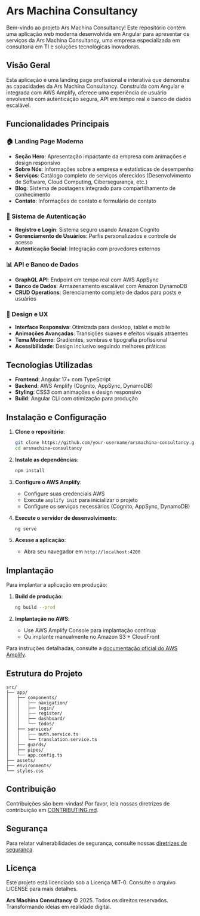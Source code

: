 # Ars Machina Consultancy

Bem-vindo ao projeto Ars Machina Consultancy! Este repositório contém uma aplicação web moderna desenvolvida em Angular para apresentar os serviços da Ars Machina Consultancy, uma empresa especializada em consultoria em TI e soluções tecnológicas inovadoras.

## Visão Geral

Esta aplicação é uma landing page profissional e interativa que demonstra as capacidades da Ars Machina Consultancy. Construída com Angular e integrada com AWS Amplify, oferece uma experiência de usuário envolvente com autenticação segura, API em tempo real e banco de dados escalável.

## Funcionalidades Principais

### 🏠 Landing Page Moderna
- **Seção Hero**: Apresentação impactante da empresa com animações e design responsivo
- **Sobre Nós**: Informações sobre a empresa e estatísticas de desempenho
- **Serviços**: Catálogo completo de serviços oferecidos (Desenvolvimento de Software, Cloud Computing, Cibersegurança, etc.)
- **Blog**: Sistema de postagens integrado para compartilhamento de conhecimento
- **Contato**: Informações de contato e formulário de contato

### 🔐 Sistema de Autenticação
- **Registro e Login**: Sistema seguro usando Amazon Cognito
- **Gerenciamento de Usuários**: Perfis personalizados e controle de acesso
- **Autenticação Social**: Integração com provedores externos

### 📊 API e Banco de Dados
- **GraphQL API**: Endpoint em tempo real com AWS AppSync
- **Banco de Dados**: Armazenamento escalável com Amazon DynamoDB
- **CRUD Operations**: Gerenciamento completo de dados para posts e usuários

### 🎨 Design e UX
- **Interface Responsiva**: Otimizada para desktop, tablet e mobile
- **Animações Avançadas**: Transições suaves e efeitos visuais atraentes
- **Tema Moderno**: Gradientes, sombras e tipografia profissional
- **Acessibilidade**: Design inclusivo seguindo melhores práticas

## Tecnologias Utilizadas

- **Frontend**: Angular 17+ com TypeScript
- **Backend**: AWS Amplify (Cognito, AppSync, DynamoDB)
- **Styling**: CSS3 com animações e design responsivo
- **Build**: Angular CLI com otimização para produção

## Instalação e Configuração

1. **Clone o repositório**:
   ```bash
   git clone https://github.com/your-username/arsmachina-consultancy.git
   cd arsmachina-consultancy
   ```

2. **Instale as dependências**:
   ```bash
   npm install
   ```

3. **Configure o AWS Amplify**:
   - Configure suas credenciais AWS
   - Execute `amplify init` para inicializar o projeto
   - Configure os serviços necessários (Cognito, AppSync, DynamoDB)

4. **Execute o servidor de desenvolvimento**:
   ```bash
   ng serve
   ```

5. **Acesse a aplicação**:
   - Abra seu navegador em `http://localhost:4200`

## Implantação

Para implantar a aplicação em produção:

1. **Build de produção**:
   ```bash
   ng build --prod
   ```

2. **Implantação no AWS**:
   - Use AWS Amplify Console para implantação contínua
   - Ou implante manualmente no Amazon S3 + CloudFront

Para instruções detalhadas, consulte a [documentação oficial do AWS Amplify](https://docs.amplify.aws/angular/start/quickstart/#deploy-a-fullstack-app-to-aws).

## Estrutura do Projeto

```
src/
├── app/
│   ├── components/
│   │   ├── navigation/
│   │   ├── login/
│   │   ├── register/
│   │   ├── dashboard/
│   │   └── todos/
│   ├── services/
│   │   ├── auth.service.ts
│   │   └── translation.service.ts
│   ├── guards/
│   ├── pipes/
│   └── app.config.ts
├── assets/
├── environments/
└── styles.css
```

## Contribuição

Contribuições são bem-vindas! Por favor, leia nossas diretrizes de contribuição em [CONTRIBUTING.md](CONTRIBUTING.md).

## Segurança

Para relatar vulnerabilidades de segurança, consulte nossas [diretrizes de segurança](CONTRIBUTING.md#security-issue-notifications).

## Licença

Este projeto está licenciado sob a Licença MIT-0. Consulte o arquivo LICENSE para mais detalhes.

**Ars Machina Consultancy** © 2025. Todos os direitos reservados.
Transformando ideias em realidade digital.
